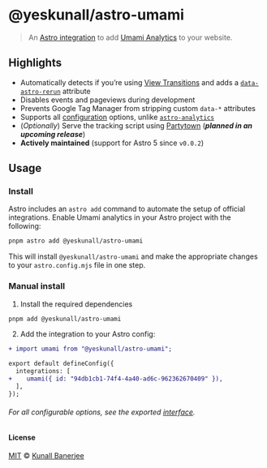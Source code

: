 # @yeskunall/astro-umami

> An [Astro integration](https://docs.astro.build/en/guides/integrations-guide/) to add [Umami Analytics](https://umami.is/) to your website.

## Highlights

- Automatically detects if you’re using [View Transitions](https://docs.astro.build/en/guides/view-transitions/) and adds a [`data-astro-rerun`](https://docs.astro.build/en/guides/view-transitions/#data-astro-rerun) attribute
- Disables events and pageviews during development
- Prevents Google Tag Manager from stripping custom `data-*` attributes
- Supports all [configuration](https://umami.is/docs/tracker-configuration) options, unlike [`astro-analytics`](https://github.com/Destiner/astro-analytics)
- (_Optionally_) Serve the tracking script using [Partytown](https://partytown.builder.io/) (_**planned in an upcoming release**_)
- __Actively maintained__ (support for Astro 5 since `v0.0.2`)

## Usage

### Install

Astro includes an `astro add` command to automate the setup of official integrations. Enable Umami analytics in your Astro project with the following:

```sh
pnpm astro add @yeskunall/astro-umami
```

 This will install `@yeskunall/astro-umami` and make the appropriate changes to your `astro.config.mjs` file in one step.

### Manual install

1. Install the required dependencies

```sh
pnpm add @yeskunall/astro-umami
```

2. Add the integration to your Astro config:

```diff
+ import umami from "@yeskunall/astro-umami";

export default defineConfig({
  integrations: [
+    umami({ id: "94db1cb1-74f4-4a40-ad6c-962362670409" }),
  ],
});
```

###### For all configurable options, see the exported [interface](https://github.com/yeskunall/astro-umami/blob/main/packages/astro-umami/src/lib/umami-analytics.ts#L5).

#### License

[MIT](https://github.com/yeskunall/astro-umami/blob/main/license) © [Kunall Banerjee](https://kimchiii.space/)
